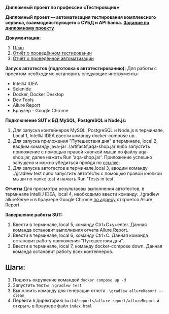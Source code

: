 **Дипломный проект по профессии «Тестировщик»**

**Дипломный проект — автоматизация тестирования комплексного сервиса, взаимодействующего с СУБД и API Банка.**
**[Задание по дипломному проекту](https://github.com/netology-code/qa-diploma/blob/master/README.md)**

**Документация:**
1. [План](https://github.com/JuliaHoney80/DiplomQA-2024/blob/main/docs/Plan.md)
2. [Отчёт о проведённом тестировании](https://github.com/JuliaHoney80/DiplomQA-2024/blob/main/docs/Report.md)
3. [Отчёт о проведённой автоматизации](https://github.com/JuliaHoney80/DiplomQA-2024/blob/main/docs/Summary.md)

**Запуск автотестов (подготовка к автотестированию):**
Для работы с проектом необходимо установить следующиe инструменты:
* IntelliJ IDEA 
* Selenide
* Docker, Docker Desktop 
* Dev Tools
* Allure Report
* Браузер - Google Chrome

**Подключение SUT к БД  MySQL, PostgreSQL и Node.js:**
1. Для запуска контейнеров MySQL, PostgreSQL и Node.js в терминале, Local 1, IntelliJ IDEA ввести команду
docker-compose up.
2. Для запуска приложения "Путешествия дня" в терминалe, local 2, вводим команду java-jar .\artifacts\aqa-shop.jar 
либо запустить приложение с помощью правой кнопкой мыши по файлу aqa-shop.jar, далее нажать Run 'aqa-shop.jar'. 
Приложение успешно запущено и можно убедиться пройдя по [ссылке](http://localhost:8080/?ref=https://githubhelp.com).
3. Для запуска автотестов в терминале,local 3, вводим команду ./gradlew test либо запустить автотесты с помощью правой
кнопкой мыши по папке test и нажать Run 'Tests in test'.

**Отчеты**
Для просмотра результаовы выполнения автотестов, в терминале IntelliJ IDEA, local 4, необходимо ввести команду: .\gradlew allureServe 
и в браузере Google Chrome [по адресу](http://192.168.1.211:36559/index.html) откроется Allure Report.

**Завершение работы SUT:**
1. Ввести в терминале, local 5, команду Ctrl+C+y+enter. Данная команда остановит выполнения отчета Allure Report.
2. Ввести в терминале, local 6, команду Ctrl+C. Данная команда остановит работу приложения "Путешествия дня".
3. Ввести в терминале, local 7, команду docker-compose down. Данная команда остановит работу всех контейнеров.
## Шаги:
1. Поднять окружение командой `docker compose up -d`
2. Запустить тесты `.\gradlew test`
3. Выполнить команду для генерации отчета `.\gradlew allureReport --clean`
4. Перейти в директорию `build/reports/allure-report/allureReport` и открыть в браузере файл `index.html`